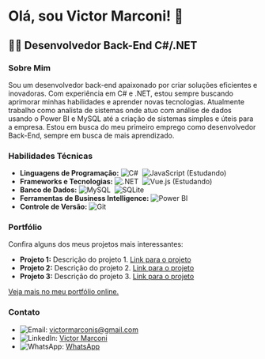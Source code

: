 # Olá, sou Victor Marconi! 👋

## 👨‍💻 Desenvolvedor Back-End C#/.NET

### Sobre Mim
Sou um desenvolvedor back-end apaixonado por criar soluções eficientes e inovadoras. Com experiência em C# e .NET, estou sempre buscando aprimorar minhas habilidades e aprender novas tecnologias. Atualmente trabalho como analista de sistemas onde atuo com análise de dados usando o Power BI e MySQL até a criação de sistemas simples e úteis para a empresa. Estou em busca do meu primeiro emprego como desenvolvedor Back-End, sempre em busca de mais aprendizado.

### Habilidades Técnicas
- **Linguagens de Programação:** ![C#](https://img.shields.io/badge/-C%23-239120?style=flat-square&logo=c-sharp&logoColor=white)&nbsp;&nbsp;![JavaScript](https://img.shields.io/badge/-JavaScript-F7DF1E?style=flat-square&logo=javascript&logoColor=black) (Estudando)
- **Frameworks e Tecnologias:** ![.NET](https://img.shields.io/badge/-.NET-512BD4?style=flat-square&logo=dot-net&logoColor=white)&nbsp;&nbsp;![Vue.js](https://img.shields.io/badge/-Vue.js-4FC08D?style=flat-square&logo=vue.js&logoColor=white) (Estudando)
- **Banco de Dados:** ![MySQL](https://img.shields.io/badge/-MySQL-4479A1?style=flat-square&logo=mysql&logoColor=white)&nbsp;&nbsp;![SQLite](https://img.shields.io/badge/-SQLite-003B57?style=flat-square&logo=sqlite&logoColor=white)
- **Ferramentas de Business Intelligence:** ![Power BI](https://img.shields.io/badge/-Power%20BI-F2C811?style=flat-square&logo=power-bi&logoColor=black)
- **Controle de Versão:** ![Git](https://img.shields.io/badge/-Git-F05032?style=flat-square&logo=git&logoColor=white)

### Portfólio
Confira alguns dos meus projetos mais interessantes:
- **Projeto 1:** Descrição do projeto 1. [Link para o projeto](#)
- **Projeto 2:** Descrição do projeto 2. [Link para o projeto](#)
- **Projeto 3:** Descrição do projeto 3. [Link para o projeto](#)

[Veja mais no meu portfólio online.](https://www.pdm.tec.br)

### Contato
- ![Email](https://img.shields.io/badge/-Email-D14836?style=flat-square&logo=gmail&logoColor=white): victormarconis@gmail.com
- ![LinkedIn](https://img.shields.io/badge/-LinkedIn-0077B5?style=flat-square&logo=linkedin&logoColor=white): [Victor Marconi](https://linkedin.com/in/victormarconi)
- ![WhatsApp](https://img.shields.io/badge/-WhatsApp-25D366?style=flat-square&logo=whatsapp&logoColor=white): [WhatsApp](https://wa.me/5583999413400)
